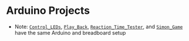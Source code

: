 # Arduino Projects
* Note: [`Control_LEDs`](./Control_LEDs), [`Play_Back`](./Play_Back), [`Reaction_Time_Tester`](./Reaction_Time_Tester), and [`Simon_Game`](./Simon_Game) have the same Arduino and breadboard setup
